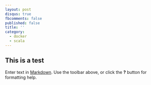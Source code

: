 ```yaml
---
layout: post
disqus: true
fbcomments: false
published: false
title: ''
category:
  - docker
  - scala
---
```

## This is a test

Enter text in [Markdown](http://daringfireball.net/projects/markdown/). Use the toolbar above, or click the **?** button for formatting help.
